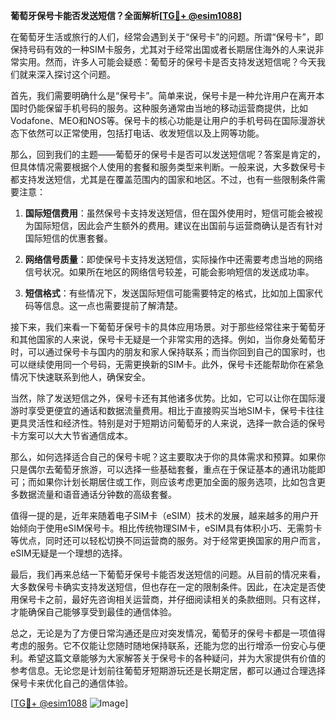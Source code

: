 **葡萄牙保号卡能否发送短信？全面解析[[TG💪+ @esim1088](https://t.me/s/esim1088)]**

在葡萄牙生活或旅行的人们，经常会遇到关于“保号卡”的问题。所谓“保号卡”，即保持号码有效的一种SIM卡服务，尤其对于经常出国或者长期居住海外的人来说非常实用。然而，许多人可能会疑惑：葡萄牙的保号卡是否支持发送短信呢？今天我们就来深入探讨这个问题。

首先，我们需要明确什么是“保号卡”。简单来说，保号卡是一种允许用户在离开本国时仍能保留手机号码的服务。这种服务通常由当地的移动运营商提供，比如Vodafone、MEO和NOS等。保号卡的核心功能是让用户的手机号码在国际漫游状态下依然可以正常使用，包括打电话、收发短信以及上网等功能。

那么，回到我们的主题——葡萄牙的保号卡是否可以发送短信呢？答案是肯定的，但具体情况需要根据个人使用的套餐和服务类型来判断。一般来说，大多数保号卡都支持发送短信，尤其是在覆盖范围内的国家和地区。不过，也有一些限制条件需要注意：

1. **国际短信费用**：虽然保号卡支持发送短信，但在国外使用时，短信可能会被视为国际短信，因此会产生额外的费用。建议在出国前与运营商确认是否有针对国际短信的优惠套餐。

2. **网络信号质量**：即使保号卡支持发送短信，实际操作中还需要考虑当地的网络信号状况。如果所在地区的网络信号较差，可能会影响短信的发送成功率。

3. **短信格式**：有些情况下，发送国际短信可能需要特定的格式，比如加上国家代码等信息。这一点也需要提前了解清楚。

接下来，我们来看一下葡萄牙保号卡的具体应用场景。对于那些经常往来于葡萄牙和其他国家的人来说，保号卡无疑是一个非常实用的选择。例如，当你身处葡萄牙时，可以通过保号卡与国内的朋友和家人保持联系；而当你回到自己的国家时，也可以继续使用同一个号码，无需更换新的SIM卡。此外，保号卡还能帮助你在紧急情况下快速联系到他人，确保安全。

当然，除了发送短信之外，保号卡还有其他诸多优势。比如，它可以让你在国际漫游时享受更便宜的通话和数据流量费用。相比于直接购买当地SIM卡，保号卡往往更具灵活性和经济性。特别是对于短期访问葡萄牙的人来说，选择一款合适的保号卡方案可以大大节省通信成本。

那么，如何选择适合自己的保号卡呢？这主要取决于你的具体需求和预算。如果你只是偶尔去葡萄牙旅游，可以选择一些基础套餐，重点在于保证基本的通讯功能即可；而如果你计划长期居住或工作，则应该考虑更加全面的服务选项，比如包含更多数据流量和语音通话分钟数的高级套餐。

值得一提的是，近年来随着电子SIM卡（eSIM）技术的发展，越来越多的用户开始倾向于使用eSIM保号卡。相比传统物理SIM卡，eSIM具有体积小巧、无需剪卡等优点，同时还可以轻松切换不同运营商的服务。对于经常更换国家的用户而言，eSIM无疑是一个理想的选择。

最后，我们再来总结一下葡萄牙保号卡能否发送短信的问题。从目前的情况来看，大多数保号卡确实支持发送短信，但也存在一定的限制条件。因此，在决定是否使用保号卡之前，最好先咨询相关运营商，并仔细阅读相关的条款细则。只有这样，才能确保自己能够享受到最佳的通信体验。

总之，无论是为了方便日常沟通还是应对突发情况，葡萄牙的保号卡都是一项值得考虑的服务。它不仅能让您随时随地保持联系，还能为您的出行增添一份安心与便利。希望这篇文章能够为大家解答关于保号卡的各种疑问，并为大家提供有价值的参考信息。无论您是计划前往葡萄牙短期游玩还是长期定居，都可以通过合理选择保号卡来优化自己的通信体验。

[[TG💪+ @esim1088](https://t.me/s/esim1088) ![Image](https://i.postimg.cc/4NQfJmqS/Snipaste-2025-05-13-00-14-12.png)]